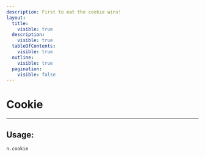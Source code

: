 ```yaml
---
description: First to eat the cookie wins!
layout:
  title:
    visible: true
  description:
    visible: true
  tableOfContents:
    visible: true
  outline:
    visible: true
  pagination:
    visible: false
---
```


# Cookie

***

## Usage:

```
n.cookie
```





